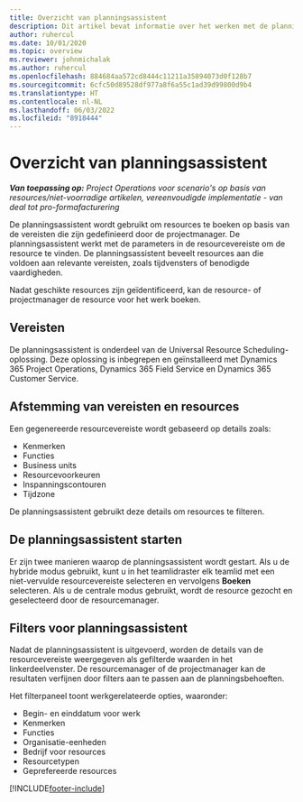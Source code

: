 ```yaml
---
title: Overzicht van planningsassistent
description: Dit artikel bevat informatie over het werken met de planningsassistent voor het boeken van resources.
author: ruhercul
ms.date: 10/01/2020
ms.topic: overview
ms.reviewer: johnmichalak
ms.author: ruhercul
ms.openlocfilehash: 884684aa572cd8444c11211a35894073d0f128b7
ms.sourcegitcommit: 6cfc50d89528df977a8f6a55c1ad39d99800d9b4
ms.translationtype: HT
ms.contentlocale: nl-NL
ms.lasthandoff: 06/03/2022
ms.locfileid: "8918444"
---
```

# <a name="schedule-assistant-overview"></a>Overzicht van planningsassistent

_**Van toepassing op:** Project Operations voor scenario's op basis van resources/niet-voorradige artikelen, vereenvoudigde implementatie - van deal tot pro-formafacturering_

De planningsassistent wordt gebruikt om resources te boeken op basis van de vereisten die zijn gedefinieerd door de projectmanager. De planningsassistent werkt met de parameters in de resourcevereiste om de resource te vinden. De planningsassistent beveelt resources aan die voldoen aan relevante vereisten, zoals tijdvensters of benodigde vaardigheden.

Nadat geschikte resources zijn geïdentificeerd, kan de resource- of projectmanager de resource voor het werk boeken.

## <a name="prerequisites"></a>Vereisten

De planningsassistent is onderdeel van de Universal Resource Scheduling-oplossing. Deze oplossing is inbegrepen en geïnstalleerd met Dynamics 365 Project Operations, Dynamics 365 Field Service en Dynamics 365 Customer Service.

## <a name="matching-requirements-and-resources"></a>Afstemming van vereisten en resources

Een gegenereerde resourcevereiste wordt gebaseerd op details zoals:

-   Kenmerken
-   Functies
-   Business units
-   Resourcevoorkeuren
-   Inspanningscontouren
-   Tijdzone

De planningsassistent gebruikt deze details om resources te filteren.

## <a name="launch-the-schedule-assistant"></a>De planningsassistent starten

Er zijn twee manieren waarop de planningsassistent wordt gestart. Als u de hybride modus gebruikt, kunt u in het teamlidraster elk teamlid met een niet-vervulde resourcevereiste selecteren en vervolgens **Boeken** selecteren. Als u de centrale modus gebruikt, wordt de resource gezocht en geselecteerd door de resourcemanager.

## <a name="schedule-assistant-filters"></a>Filters voor planningsassistent

Nadat de planningsassistent is uitgevoerd, worden de details van de resourcevereiste weergegeven als gefilterde waarden in het linkerdeelvenster. De resourcemanager of de projectmanager kan de resultaten verfijnen door filters aan te passen aan de planningsbehoeften.

Het filterpaneel toont werkgerelateerde opties, waaronder:

-   Begin- en einddatum voor werk
-   Kenmerken
-   Functies
-   Organisatie-eenheden
-   Bedrijf voor resources
-   Resourcetypen
-   Geprefereerde resources


[!INCLUDE[footer-include](../includes/footer-banner.md)]